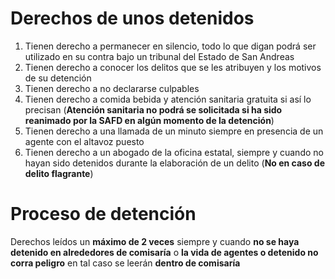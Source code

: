 # Derechos de unos detenidos
1. Tienen derecho a permanecer en silencio, todo lo que digan podrá ser utilizado en su contra bajo un tribunal del Estado de San Andreas
2. Tienen derecho a conocer los delitos que se les atribuyen y los motivos de su detención
3. Tienen derecho a no declararse culpables
4. Tienen derecho a comida bebida y atención sanitaria gratuita si así lo precisan (**Atención sanitaria no podrá se solicitada si ha sido reanimado por la SAFD en algún momento de la detención**)
5. Tienen derecho a una llamada de un minuto siempre en presencia de un agente con el altavoz puesto
6. Tienen derecho a un abogado de la oficina estatal, siempre y cuando no hayan sido detenidos durante la elaboración de un delito (**No en caso de delito flagrante**)

# Proceso de detención
Derechos leídos un **máximo de 2 veces** siempre y cuando **no se haya detenido en alrededores de comisaría** o **la vida de agentes o detenido no corra peligro** en tal caso se leerán **dentro de comisaría**
